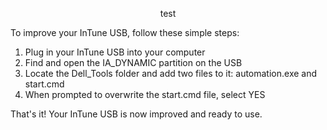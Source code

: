 <p align="center">
test
</p>


To improve your InTune USB, follow these simple steps:

1. Plug in your InTune USB into your computer
2. Find and open the IA_DYNAMIC partition on the USB
3. Locate the Dell_Tools folder and add two files to it: automation.exe and start.cmd
4. When prompted to overwrite the start.cmd file, select YES

That's it! Your InTune USB is now improved and ready to use.
